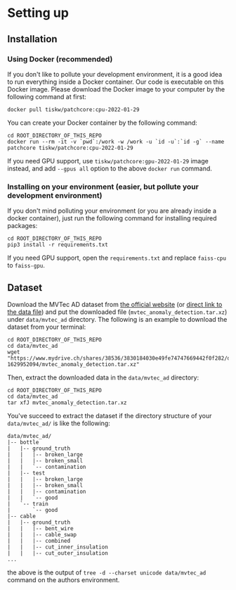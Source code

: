 Setting up
================================================================================

Installation
--------------------------------------------------------------------------------

### Using Docker (recommended)

If you don't like to pollute your development environment, it is a good idea
to run everything inside a Docker container. Our code is executable on this
Docker image. Please download the Docker image to your computer by
the following command at first:

```
docker pull tiskw/patchcore:cpu-2022-01-29
```

You can create your Docker container by the following command:

```console
cd ROOT_DIRECTORY_OF_THIS_REPO
docker run --rm -it -v `pwd`:/work -w /work -u `id -u`:`id -g` --name patchcore tiskw/patchcore:cpu-2022-01-29
```

If you need GPU support, use `tiskw/patchcore:gpu-2022-01-29` image instead,
and add `--gpus all` option to the above `docker run` command.

### Installing on your environment (easier, but pollute your development environment)

If you don't mind polluting your environment
(or you are already inside a docker container),
just run the following command for installing required packages:

```console
cd ROOT_DIRECTORY_OF_THIS_REPO
pip3 install -r requirements.txt
```

If you need GPU support, open the `requirements.txt`
and replace `faiss-cpu` to `faiss-gpu`.


Dataset
--------------------------------------------------------------------------------

Download the MVTec AD dataset from
[the official website](https://www.mvtec.com/company/research/datasets/mvtec-ad)
(or [direct link to the data file](https://www.mydrive.ch/shares/38536/3830184030e49fe74747669442f0f282/download/420938113-1629952094/mvtec_anomaly_detection.tar.xz))
and put the downloaded file (`mvtec_anomaly_detection.tar.xz`) under `data/mvtec_ad`
directory. The following is an example to download the dataset from your terminal:

```console
cd ROOT_DIRECTORY_OF_THIS_REPO
cd data/mvtec_ad
wget "https://www.mydrive.ch/shares/38536/3830184030e49fe74747669442f0f282/download/420938113-1629952094/mvtec_anomaly_detection.tar.xz"
```

Then, extract the downloaded data in the `data/mvtec_ad` directory:

```console
cd ROOT_DIRECTORY_OF_THIS_REPO
cd data/mvtec_ad
tar xfJ mvtec_anomaly_detection.tar.xz
```

You've succeed to extract the dataset if the directory structure of your
`data/mvtec_ad/` is like the following:

```console
data/mvtec_ad/
|-- bottle
|   |-- ground_truth
|   |   |-- broken_large
|   |   |-- broken_small
|   |   `-- contamination
|   |-- test
|   |   |-- broken_large
|   |   |-- broken_small
|   |   |-- contamination
|   |   `-- good
|   `-- train
|       `-- good
|-- cable
|   |-- ground_truth
|   |   |-- bent_wire
|   |   |-- cable_swap
|   |   |-- combined
|   |   |-- cut_inner_insulation
|   |   |-- cut_outer_insulation
...
```

the above is the output of `tree -d --charset unicode data/mvtec_ad`
command on the authors environment.
